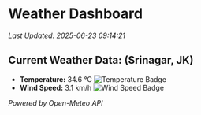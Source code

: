 
# Weather Dashboard

_Last Updated: 2025-06-23 09:14:21_

## Current Weather Data: (Srinagar, JK)
- **Temperature:** 34.6 °C ![Temperature Badge](https://img.shields.io/badge/Temperature-High%20Temp-orange)
- **Wind Speed:** 3.1 km/h ![Wind Speed Badge](https://img.shields.io/badge/Wind%20Speed-Light%20Wind-blue)

*Powered by Open-Meteo API*
